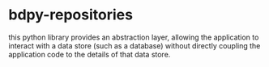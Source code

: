 # bdpy-repositories
this python library provides an abstraction layer, allowing the application to interact with a data store (such as a database) without directly coupling the application code to the details of that data store.
